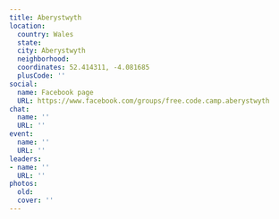 ```yaml
---
title: Aberystwyth
location:
  country: Wales
  state: 
  city: Aberystwyth
  neighborhood: 
  coordinates: 52.414311, -4.081685
  plusCode: ''
social:
  name: Facebook page
  URL: https://www.facebook.com/groups/free.code.camp.aberystwyth
chat:
  name: ''
  URL: ''
event:
  name: ''
  URL: ''
leaders:
- name: ''
  URL: ''
photos:
  old: 
  cover: ''
---
```

